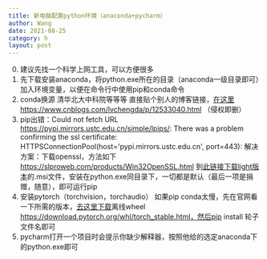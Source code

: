 ```yaml
---
title: 新电脑配置python环境（anaconda+pycharm）
author: Wang
date: 2021-08-25
category: h
layout: post
---
```



0. 建议先找一个科学上网工具，可以方便很多
1. 先下载安装anaconda，将python.exe所在的目录（anaconda一级目录即可）加入环境变量，以便在命令行中使用pip和conda命令
2. conda换源 清华北大中科院等等等
直接贴个别人的博客链接，[在这里](https://www.cnblogs.com/lvchengda/p/12533040.html)     https://www.cnblogs.com/lvchengda/p/12533040.html （侵权即删）
3. pip出错：Could not fetch URL https://pypi.mirrors.ustc.edu.cn/simple/lpips/: There was a problem confirming the ssl certificate: HTTPSConnectionPool(host='pypi.mirrors.ustc.edu.cn', port=443):
解决方案：下载openssl，方法如下
https://slproweb.com/products/Win32OpenSSL.html 到[此链接下载light版本](https://slproweb.com/products/Win32OpenSSL.html)的.msi文件，安装在python.exe同目录下，一切都是默认（最后一项是捐赠，随意），即可运行pip
4. 安装pytorch（torchvision，torchaudio）
如果pip conda太慢，先在官网看一下所需的版本，[去这里下载](https://download.pytorch.org/whl/torch_stable.html)离线wheel
https://download.pytorch.org/whl/torch_stable.html，然后pip install 轮子文件名即可
5. pycharm打开一个项目时会提示你缺少解释器，按照他给的选定anaconda下的python.exe即可

